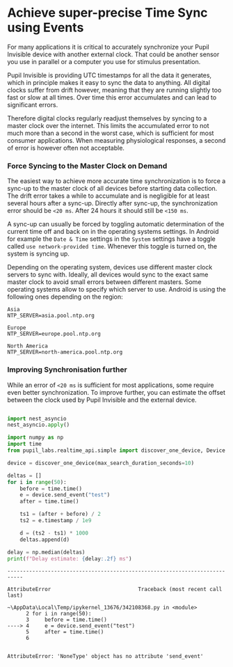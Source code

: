 # Achieve super-precise Time Sync using Events
For many applications it is critical to accurately synchronize your Pupil Invisible device with another external clock. That could be another sensor you use in parallel or a computer you use for stimulus presentation. 

Pupil Invisible is providing UTC timestamps for all the data it generates, which in principle makes it easy to sync the data to anything. All digital clocks suffer from drift however, meaning that they are running slightly too fast or slow at all times. Over time this error accumulates and can lead to significant errors.

Therefore digital clocks regularly readjust themselves by syncing to a master clock over the internet. This limits the accumulated error to not much more than a second in the worst case, which is sufficient for most consumer applications. When measuring physiological responses, a second of error is however often not acceptable.


### Force Syncing to the Master Clock on Demand
The easiest way to achieve more accurate time synchronization is to force a sync-up to the master clock of all devices before starting data collection. The drift error takes a while to accumulate and is negligible for at least several hours after a sync-up. Directly after sync-up, the synchronization error should be `<20 ms`. After 24 hours it should still be `<150 ms`.

A sync-up can usually be forced by toggling automatic determination of the current time off and back on in the operating systems settings. In Android for example the `Date & Time` settings in the `System` settings have a toggle called `use network-provided time`. Whenever this toggle is turned on, the system is syncing up.

Depending on the operating system, devices use different master clock servers to sync with. Ideally, all devices would sync to the exact same master clock to avoid small errors between different masters. Some operating systems allow to specify which server to use. Android is using the following ones depending on the region:

```
Asia
NTP_SERVER=asia.pool.ntp.org

Europe
NTP_SERVER=europe.pool.ntp.org

North America
NTP_SERVER=north-america.pool.ntp.org
```

### Improving Synchronisation further
While an error of `<20 ms` is sufficient for most applications, some require even better synchronization. To improve further, you can estimate the offset between the clock used by Pupil Invisible and the external device.

<div style="display:flex;justify-content:center;" class="pb-4">
  <v-img
    :src="require('../../../media/invisible/how-tos/time-synchronization-with-events.jpg')"
    max-width=100%
  >
  </v-img>
</div>


```python
import nest_asyncio
nest_asyncio.apply()

import numpy as np
import time
from pupil_labs.realtime_api.simple import discover_one_device, Device

device = discover_one_device(max_search_duration_seconds=10)
```


```python
deltas = []
for i in range(50):
    before = time.time()
    e = device.send_event("test")
    after = time.time()

    ts1 = (after + before) / 2
    ts2 = e.timestamp / 1e9

    d = (ts2 - ts1) * 1000
    deltas.append(d)

delay = np.median(deltas)
print(f"Delay estimate: {delay:.2f} ms")
```


    ---------------------------------------------------------------------------

    AttributeError                            Traceback (most recent call last)

    ~\AppData\Local\Temp/ipykernel_13676/342108368.py in <module>
          2 for i in range(50):
          3     before = time.time()
    ----> 4     e = device.send_event("test")
          5     after = time.time()
          6 
    

    AttributeError: 'NoneType' object has no attribute 'send_event'



```python

```
